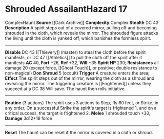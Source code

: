 ﻿---
ac: '40'
all_resistance: '20'
complexity: Complex
element: null
fortitude: '+26'
hardness: null
hazard_type: Haunt
hp: '230'
id: '194'
immunity: null
level: '17'
name: Shrouded Assailant
rarity: Common
reflex: '+32'
resistance:
- all damage 20 (except [[DATABASE/trait/Force|force]]
- '[[DATABASE/equipment/Ghost Touch|ghost touch]]'
- or [[DATABASE/trait/Positive|positive]] ; double resistance to non- [[DATABASE/trait/Magical|magical]]
  )
school: null
source: '[[DATABASE/source/Dark Archive|Dark Archive]]'
trait:
- '[[DATABASE/trait/Complex|Complex]]'
- '[[DATABASE/trait/Haunt|Haunt]]'
type: Hazard
weakness: null
will: '+35'

---
# Shrouded Assailant<span class="item-type">Hazard 17</span>

<span class="item-trait">Complex</span><span class="item-trait">Haunt</span>
**Source** [[Dark Archive]]
**Complexity** Complex
**Stealth** DC 43
**Description** A spirit steps out of a covered mirror, pulling off and becoming shrouded in the cloth, which reveals the mirror. The shrouded figure attacks the living until the cloth is yanked off, which banishes the formless spirit.

---
**Disable** DC 43 [[Thievery]] (master) to steal the cloth before the spirit manifests, or DC 47 [[Athletics]] to pull the cloth off the spirit after it manifests
**AC** 40, **Fort** +26, **Ref** +32, **Will** +35
**Spirit HP** 230; **Resistances** all damage 20 (except force, [[Ghost Touch]], or positive; double resistance to non-magical)
**Don Shroud** <span class="action-icon">5</span> (occult) **Trigger** A creature enters the area; **Effect** The spirit steps out of the mirror, wearing the cloth as a shroud and revealing the mirror. The triggering creature is [[Frightened]] unless they succeed at a DC 38 Will save. The haunt then rolls initiative.

---
**Routine** (3 actions) The spirit uses 3 actions to Step, fly 60 feet, or Strike, in any order. On a successful Strike the spirit's target is frightened 1, and on a critical success, the target is frightened 2.
 **Melee** <span class="action-icon">1</span> shrouded touch +33, **Damage** 3d12+19 force

---
**Reset** The haunt can be reset if the mirror is covered in a cloth or shroud.